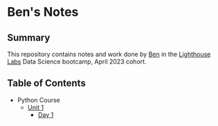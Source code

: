 # Ben's Notes
## Summary
This repository contains notes and work done by [Ben](https://github.com/btmarsh6/) in the [Lighthouse Labs](https://www.lighthouselabs.ca/) Data Science bootcamp, April 2023 cohort. 

## Table of Contents
* Python Course
    * [Unit 1](/Unit_1/)
        * [Day 1](Unit_1/Day_1/)
             